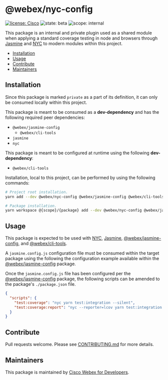 # @webex/nyc-config

[![license: Cisco](https://img.shields.io/badge/License-Cisco-blueviolet?style=flat-square)](https://github.com/webex/webex-js-sdk/blob/master/LICENSE)
![state: beta](https://img.shields.io/badge/State\-Beta-blue?style=flat-square)
![scope: internal](https://img.shields.io/badge/Scope-Internal-red?style=flat-square)

This package is an internal and private plugin used as a shared module when applying a standard coverage testing in node and browsers through [Jasmine](https://jasmine.github.io/) and [NYC](https://github.com/istanbuljs/nyc) to modern modules within this project.

* [Installation](#installation)
* [Usage](#usage)
* [Contribute](#contribute)
* [Maintainers](#maintainers)

## Installation

Since this package is marked `private` as a part of its definition, it can only be consumed locally within this project.

This package is meant to be consumed as a **dev-dependency** and has the following required peer dependencies:

* `@webex/jasmine-config`
  * `@webex/cli-tools`
* `jasmine`
* `nyc`

This package is meant to be configured at runtime using the following **dev-dependency**:

* `@webex/cli-tools`

Installation, local to this project, can be performed by using the following commands:

```bash
# Project root installation.
yarn add --dev @webex/nyc-config @webex/jasmine-config @webex/cli-tools jasmine nyc

# Package installation.
yarn workspace @{scope}/{package} add --dev @webex/nyc-config @webex/jasmine-config @webex/cli-tools jasmine nyc
```

## Usage

This package is expected to be used with [NYC](https://github.com/istanbuljs/nyc), [Jasmine](https://jasmine.github.io/), [@webex/jasmine-config](https://github.com/webex/webex-js-sdk/tree/master/packages/config/jasmine), and [@webex/cli-tools](https://github.com/webex/webex-js-sdk/tree/master/packages/tools/cli).

A `jasmine.config.js` configuration file must be consumed within the target package using the following the configuration example available within the [@webex/jasmine-config](https://github.com/webex/webex-js-sdk/tree/master/packages/config/jasmine) package.

Once the `jasmine.config.js` file has been configured per the [@webex/jasmine-config](https://github.com/webex/webex-js-sdk/tree/master/packages/config/jasmine) package, the following scripts can be amended to the package's `./package.json` file.

```json
{
  "scripts": {
    "test:coverage": "nyc yarn test:integration --silent",
    "test:coverage:report": "nyc --reporter=lcov yarn test:integration --silent",
  }
}
```

## Contribute

Pull requests welcome. Please see [CONTRIBUTING.md](https://github.com/webex/webex-js-sdk/blob/master/CONTRIBUTING.md) for more details.

## Maintainers

This package is maintained by [Cisco Webex for Developers](https://developer.webex.com/).
